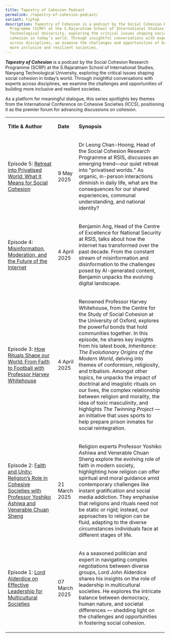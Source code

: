 ```yaml
---
title: Tapestry of Cohesion Podcast
permalink: /tapestry-of-cohesion-podcast/
variant: tiptap
description: Tapestry of Cohesion is a podcast by the Social Cohesion Research
  Programme (SCRP) at the S.Rajaratnam School of International Studies, Nanyang
  Technological University, exploring the critical issues shaping social
  cohesion in today’s world. Through insightful conversations with experts
  across disciplines, we examine the challenges and opportunities of building
  more inclusive and resilient societies.
---
```

<p><strong><em>Tapestry of Cohesion</em></strong> is a podcast by the Social
Cohesion Research Programme (SCRP) at the S.Rajaratnam School of International
Studies, Nanyang Technological University, exploring the critical issues
shaping social cohesion in today’s world. Through insightful conversations
with experts across disciplines, we examine the challenges and opportunities
of building more inclusive and resilient societies.&nbsp;</p>
<p>As a platform for meaningful dialogue, this series spotlights key themes
from the International Conference on Cohesive Societies (ICCS), positioning
it as the premier forum for advancing discussions on cohesion.</p>
<table style="minWidth: 75px">
<colgroup>
<col>
<col>
<col>
</colgroup>
<tbody>
<tr>
<td rowspan="1" colspan="1">
<p><strong>Title &amp; Author</strong>
</p>
</td>
<td rowspan="1" colspan="1">
<p><strong>Date</strong>
</p>
</td>
<td rowspan="1" colspan="1">
<p><strong>Synopsis</strong>
</p>
</td>
</tr>
<tr>
<td rowspan="1" colspan="1">
<p>Episode 5: <a href="https://open.spotify.com/episode/4YBliHBec50jcK6FArkeLX?si=d871cf4ea98e4cc5" rel="noopener noreferrer nofollow" target="_blank">Retreat into Privatised World: What It Means for Social Cohesion</a>
</p>
</td>
<td rowspan="1" colspan="1">
<p>9 May 2025</p>
</td>
<td rowspan="1" colspan="1">
<p>Dr Leong Chan-Hoong, Head of the Social Cohesion Research Programme at
RSIS, discusses an emerging trend—our quiet retreat into "privatised worlds."
As organic, in-person interactions diminish in daily life, what are the
consequences for our shared experiences, communal understanding, and national
identity?</p>
</td>
</tr>
<tr>
<td rowspan="1" colspan="1">
<p>Episode 4: <a href="https://open.spotify.com/episode/19ZLovDztvJfXPTi0E4v94?si=4de9495fa6f04cfe" rel="noopener noreferrer nofollow" target="_blank">Misinformation, Moderation, and the Future of the Internet</a>
</p>
</td>
<td rowspan="1" colspan="1">
<p>4 April 2025</p>
</td>
<td rowspan="1" colspan="1">
<p>Benjamin Ang, Head of the Centre of Excellence for National Security at
RSIS, talks about how the internet has transformed over the past decade.
From the constant stream of misinformation and disinformation to the challenges
posed by AI-generated content, Benjamin unpacks the evolving digital landscape.</p>
</td>
</tr>
<tr>
<td rowspan="1" colspan="1">
<p>Episode 3: <a href="https://open.spotify.com/episode/3DxPmgxdcMNI4HMAdwWLn8?si=a3f9a207fdd84bcd" rel="noopener noreferrer nofollow" target="_blank">How Rituals Shape our World: From Faith to Football with Professor Harvey Whitehouse</a>
</p>
</td>
<td rowspan="1" colspan="1">
<p>4 April 2025</p>
</td>
<td rowspan="1" colspan="1">
<p>Renowned Professor Harvey Whitehouse, from the Centre for the Study of
Social Cohesion at the University of Oxford, explores the powerful bonds
that hold communities together. In this episode, he shares key insights
from his latest book, <em>Inheritance: The Evolutionary Origins of the Modern World</em>,
delving into themes of conformism, religiosity, and tribalism. Amongst
other topics, he unpacks the impact of doctrinal and imagistic rituals
on our lives, the complex relationship between religion and morality, the
idea of toxic masculinity, and highlights <em>The Twinning Project</em> —
an initiative that uses sports to help prepare prison inmates for social
reintegration.&nbsp;</p>
</td>
</tr>
<tr>
<td rowspan="1" colspan="1">
<p>Episode 2: <a href="https://open.spotify.com/episode/26waMG6uCvRtR3zxLBzYcT?si=790f106954524e4c" rel="noopener noreferrer nofollow" target="_blank">Faith and Unity: Religion’s Role in Cohesive Societies with Professor Yoshiko Ashiwa and Venerable Chuan Sheng</a>
</p>
</td>
<td rowspan="1" colspan="1">
<p>21 March 2025</p>
</td>
<td rowspan="1" colspan="1">
<p>Religion experts Professor Yoshiko Ashiwa and Venerable Chuan Sheng explore
the evolving role of faith in modern society, highlighting how religion
can offer spiritual and moral guidance amid contemporary challenges like
instant gratification and social media addiction. They emphasise that religions
and rituals need not be static or rigid; instead, our approaches to religion
can be fluid, adapting to the diverse circumstances individuals face at
different stages of life.&nbsp;</p>
</td>
</tr>
<tr>
<td rowspan="1" colspan="1">
<p>Episode 1: <a href="https://open.spotify.com/episode/2rsrbRlJvUr8bvwmFzEgR2?si=53a11e3234ac4011" rel="noopener noreferrer nofollow" target="_blank">Lord Alderdice on Effective Leadership for Multicultural Societies</a>
</p>
</td>
<td rowspan="1" colspan="1">
<p>07 March 2025</p>
</td>
<td rowspan="1" colspan="1">
<p>As a seasoned politician and expert in navigating complex negotiations
between diverse groups, Lord John Alderdice shares his insights on the
role of leadership in multicultural societies. He explores the intricate
balance between democracy, human nature, and societal differences — shedding
light on the challenges and opportunities in fostering social cohesion.</p>
</td>
</tr>
</tbody>
</table>
<p></p>